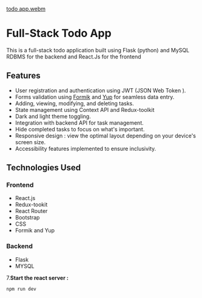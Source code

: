 [todo app.webm](https://github.com/MahmoudEl3bady/to-do-app/assets/113212468/a2899ad0-bdc4-434e-a119-7c93877ed4eb)

# Full-Stack Todo App

This is a full-stack todo application built using Flask (python) and MySQL RDBMS for the backend and React.Js for the frontend

## Features

- User registration and authentication using JWT (JSON Web Token ).
- Forms validation using <a href="https://formik.org/" target="_blank" >Formik</a> and <a href="https://www.npmjs.com/package/yup" target="_blank" >Yup</a> for seamless data entry.
- Adding, viewing, modifying, and deleting tasks.
- State management using Context API and Redux-toolkit 
- Dark and light theme toggling.
- Integration with backend API for task management.
- Hide completed tasks to focus on what's important.
- Responsive design : view the optimal layout depending on your device's screen size.
- Accessibility features implemented to ensure inclusivity.

## Technologies Used

### Frontend
- React.js
- Redux-tookit
- React Router 
- Bootstrap
- CSS
- Formik and Yup 

### Backend
- Flask
- MYSQL



7.**Start the react server :**

```bash
npm run dev
```
